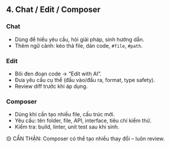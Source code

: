 ## 4. Chat / Edit / Composer

### Chat
- Dùng để hiểu yêu cầu, hỏi giải pháp, sinh hướng dẫn.
- Thêm ngữ cảnh: kéo thả file, dán code, `#file`, `#path`.

### Edit
- Bôi đen đoạn code → “Edit with AI”.
- Đưa yêu cầu cụ thể (đầu vào/đầu ra, format, type safety).
- Review diff trước khi áp dụng.

### Composer
- Dùng khi cần tạo nhiều file, cấu trúc mới.
- Yêu cầu: tên folder, file, API, interface, tiêu chí kiểm thử.
- Kiểm tra: build, linter, unit test sau khi sinh.

🟡 CẨN THẬN: Composer có thể tạo nhiều thay đổi – luôn review.
